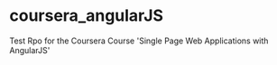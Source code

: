 # coursera_angularJS
Test Rpo for the Coursera Course 'Single Page Web Applications with AngularJS'
